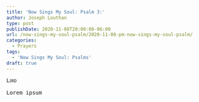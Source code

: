 ```yaml
---
title: 'Now Sings My Soul: Psalm 3:'
author: Joseph Louthan
type: post
publishDate: 2020-11-08T20:00:00-06:00
url: /now-sings-my-soul-psalm/2020-11-08-pm-now-sings-my-soul-psalm/
categories:
  - Prayers
tags:
  - 'Now Sings My Soul: Psalms'
draft: true
---
```


<pre>
<div style="font-variant: small-caps;">Lord</div>
Lorem ipsum
</pre>
